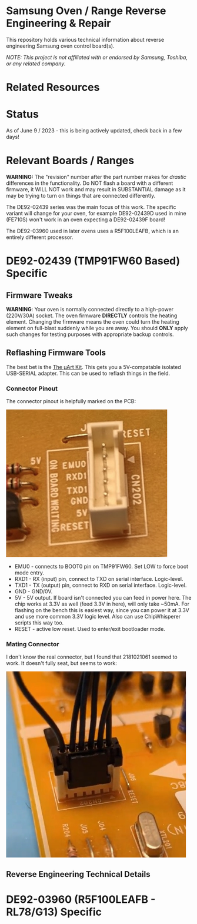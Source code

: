 # Samsung Oven / Range Reverse Engineering & Repair

This repository holds various technical information about reverse engineering Samsung oven control board(s).

*NOTE: This project is not affiliated with or endorsed by Samsung, Toshiba, or any related company.*

# Related Resources



# Status 

As of June 9 / 2023 - this is being actively updated, check back in a few days!

# Relevant Boards / Ranges

**WARNING:** The "revision" number after the part number makes for *drastic* differences in the functionality. Do NOT flash a board with a different firmware, it WILL NOT work and may result in SUBSTANTIAL damage as it may be trying to turn on things that are connected differently.

The DE92-02439 series was the main focus of this work. The specific variant will change for your oven, for example DE92-02439D used in mine (FE710S) won't work in an oven expecting a DE92-02439F board!

The DE92-03960 used in later ovens uses a R5F100LEAFB, which is an entirely different processor.

# DE92-02439 (TMP91FW60 Based) Specific

## Firmware Tweaks

**WARNING**: Your oven is normally connected directly to a high-power (220V/30A) socket. The oven firmware **DIRECTLY** controls the heating element. Changing the firmware means the oven could turn the heating element on full-blast suddenly while you are away. You should **ONLY** apply such changes for testing purposes with appropriate backup controls.

## Reflashing Firmware Tools

The best bet is the [The μArt Kit](https://www.crowdsupply.com/signoid/muart#products). This gets you a 5V-compatable isolated USB-SERIAL adapter. This can be used to reflash things in the field.

### Connector Pinout

The connector pinout is helpfully marked on the PCB:

![](figures/pinout.jpg)

* EMU0 - connects to BOOT0 pin on TMP91FW60. Set LOW to force boot mode entry.
* RXD1 - RX (input) pin, connect to TXD on serial interface. Logic-level.
* TXD1 - TX (output) pin, connect to RXD on serial interface. Logic-level.
* GND - GND/0V.
* 5V - 5V output. If board isn't connected you can feed in power here. The chip works at 3.3V as well (feed 3.3V in here), will only take ~50mA. For flashing on the bench this is easiest way, since you can power it at 3.3V and use more common 3.3V logic level. Also can use ChipWhisperer scripts this way too.
* RESET - active low reset. Used to enter/exit bootloader mode.

### Mating Connector

I don't know the real connector, but I found that 2181021061 seemed to work. It doesn't fully seat, but seems to work:

![](figures/connector.jpg)

## Reverse Engineering Technical Details 

# DE92-03960 (R5F100LEAFB - RL78/G13) Specific